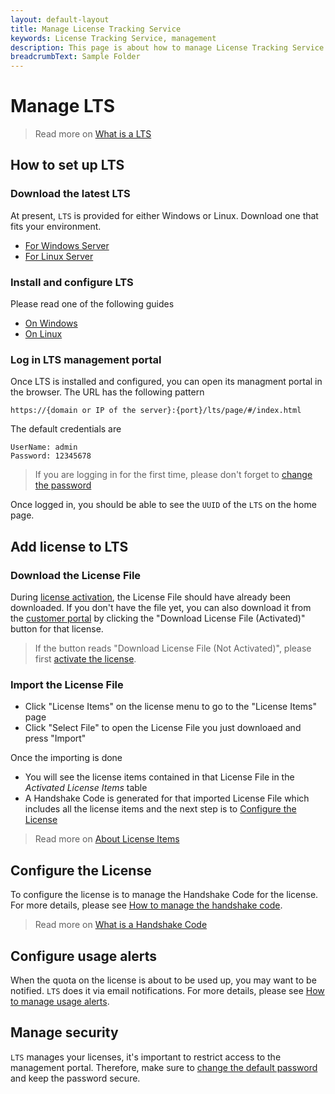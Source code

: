 ```yaml
---
layout: default-layout
title: Manage License Tracking Service
keywords: License Tracking Service, management
description: This page is about how to manage License Tracking Service
breadcrumbText: Sample Folder
---
```


# Manage LTS

> Read more on [What is a LTS]({{site.about}}terms.html#license-tracking-service)

## How to set up LTS

### Download the latest LTS

At present, `LTS` is provided for either Windows or Linux. Download one that fits your environment.

* [For Windows Server](somelink)
* [For Linux Server](somelink)

### Install and configure LTS

Please read one of the following guides

* [On Windows]({{site.selfhosting}}ltsonwindows.html)
* [On Linux]({{site.selfhosting}}ltsonlinux.html)

### Log in LTS management portal

Once LTS is installed and configured, you can open its managment portal in the browser. The URL has the following pattern

``` text
https://{domain or IP of the server}:{port}/lts/page/#/index.html
```

The default credentials are 

``` text
UserName: admin
Password: 12345678
```

> If you are logging in for the first time, please don't forget to [change the password]({{site.selfhosting}}security.html#change-the-password)

Once logged in, you should be able to see the `UUID` of the `LTS` on the home page.

## Add license to LTS

### Download the License File

During [license activation]({{site.selfhosting}}index.html#activate-the-license), the License File should have already been downloaded. If you don't have the file yet, you can also download it from the [customer portal](https://officecn.dynamsoft.com:808/customer/license/fullLicense) by clicking the "Download License File (Activated)" button for that license.

> If the button reads "Download License File (Not Activated)", please first [activate the license]({{site.selfhosting}}index.html#activate-the-license).

### Import the License File

* Click "License Items" on the license menu to go to the "License Items" page
* Click "Select File" to open the License File you just downloaed and press "Import"

Once the importing is done

* You will see the license items contained in that License File in the *Activated License Items* table
* A Handshake Code is generated for that imported License File which includes all the license items and the next step is to [Configure the License](#configure-the-license)

> Read more on [About License Items]({{site.common}}licenseitems.html)

## Configure the License

To configure the license is to manage the Handshake Code for the license. For more details, please see [How to manage the handshake code]({{site.common}}handshakeCodes.html).

> Read more on [What is a Handshake Code]({{site.about}}terms.html#handshake-code)

## Configure usage alerts

When the quota on the license is about to be used up, you may want to be notified. `LTS` does it via email notifications. For more details, please see [How to manage usage alerts]({{site.common}}usagealerttriggers.html).

## Manage security

`LTS` manages your licenses, it's important to restrict access to the management portal. Therefore, make sure to [change the default password]({{site.selfhosting}}security.html#change-the-password) and keep the password secure.
